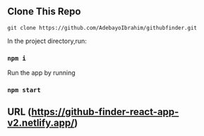 

## Clone This Repo
`git clone https://github.com/AdebayoIbrahim/githubfinder.git`

In the project directory,run:

### `npm i`

Run the app by running
### `npm start`

## URL (https://github-finder-react-app-v2.netlify.app/)
